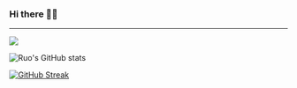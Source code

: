 ### Hi there 👋🏻
---------------------------
![](https://komarev.com/ghpvc/?username=ruo2019&color=9d33e8)

![Ruo's GitHub stats](https://github-readme-stats.vercel.app/api?username=ruo2019&show_icons=true&count_private=true&theme=jolly)


[![GitHub Streak](https://github-readme-streak-stats.herokuapp.com/?user=ruo2019&theme=jolly)](https://git.io/streak-stats)
